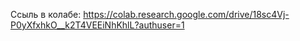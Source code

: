 Ссыль в колабе: 
https://colab.research.google.com/drive/18sc4Vj-P0yXfxhkO__k2T4VEEiNhKhlL?authuser=1